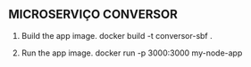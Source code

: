 ## MICROSERVIÇO CONVERSOR 

1) Build the app image.
docker build -t conversor-sbf .

2) Run the app image.
docker run -p 3000:3000 my-node-app


